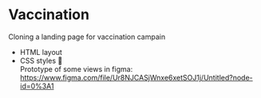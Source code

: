 # Vaccination

Cloning a landing page for vaccination campain
- HTML layout
- CSS styles :wolf: <br>
Prototype of some views in figma: https://www.figma.com/file/Ur8NJCASjWnxe6xetSOJ1j/Untitled?node-id=0%3A1 
